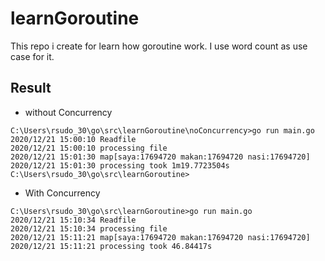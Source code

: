 # learnGoroutine

This repo i create for learn how goroutine work. I use word count as use case for it.

## Result
* without Concurrency
```
C:\Users\rsudo_30\go\src\learnGoroutine\noConcurrency>go run main.go
2020/12/21 15:00:10 Readfile
2020/12/21 15:00:10 processing file
2020/12/21 15:01:30 map[saya:17694720 makan:17694720 nasi:17694720]
2020/12/21 15:01:30 processing took 1m19.7723504s
C:\Users\rsudo_30\go\src\learnGoroutine>
```
* With Concurrency
```
C:\Users\rsudo_30\go\src\learnGoroutine>go run main.go
2020/12/21 15:10:34 Readfile
2020/12/21 15:10:34 processing file
2020/12/21 15:11:21 map[saya:17694720 makan:17694720 nasi:17694720]
2020/12/21 15:11:21 processing took 46.84417s
```
